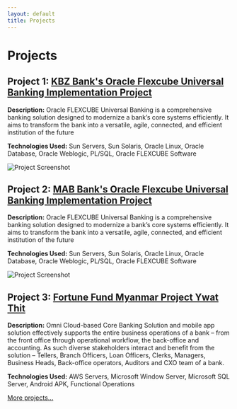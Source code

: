 ```yaml
---
layout: default
title: Projects
---
```


# Projects

## Project 1: [KBZ Bank's Oracle Flexcube Universal Banking Implementation Project](https://www.kbzbank.com/en/ways-to-bank/mbanking/)
**Description:** Oracle FLEXCUBE Universal Banking is a comprehensive banking solution designed to modernize a bank’s core systems efficiently. It aims to transform the bank into a versatile, agile, connected, and efficient institution of the future

**Technologies Used:** Sun Servers, Sun Solaris, Oracle Linux, Oracle Database, Oracle Weblogic, PL/SQL, Oracle FLEXCUBE Software

![Project Screenshot](C:\Users\hninh\OneDrive\Documents\GitHub\zin-myo-naing.github.io\kbz.jpg)

## Project 2: [MAB Bank's Oracle Flexcube Universal Banking Implementation Project](http://link-to-project.com)
**Description:** Oracle FLEXCUBE Universal Banking is a comprehensive banking solution designed to modernize a bank’s core systems efficiently. It aims to transform the bank into a versatile, agile, connected, and efficient institution of the future

**Technologies Used:** Sun Servers, Sun Solaris, Oracle Linux, Oracle Database, Oracle Weblogic, PL/SQL, Oracle FLEXCUBE Software

![Project Screenshot](C:\Users\hninh\OneDrive\Documents\GitHub\zin-myo-naing.github.io\mab.jpg)

## Project 3: [Fortune Fund Myanmar Project Ywat Thit](http://link-to-project.com)
**Description:** Omni Cloud-based Core Banking Solution and mobile app solution effectively supports the entire business operations of a bank – from the front office through operational workflow, the back-office and accounting. As such diverse stakeholders interact and benefit from the solution – Tellers, Branch Officers, Loan Officers, Clerks, Managers, Business Heads, Back-office operators, Auditors and CXO team of a bank.

**Technologies Used:** AWS Servers, Microsoft Window Server, Microsoft SQL Server, Android APK, Functional Operations



[More projects...](link-to-more-projects)
